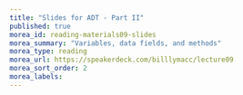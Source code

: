 ```yaml
---
title: "Slides for ADT - Part II"
published: true
morea_id: reading-materials09-slides
morea_summary: "Variables, data fields, and methods"
morea_type: reading
morea_url: https://speakerdeck.com/billlymacc/lecture09
morea_sort_order: 2
morea_labels:
---
```


